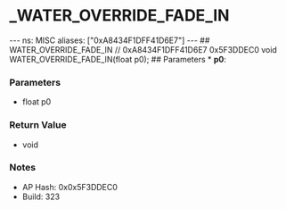 # _WATER_OVERRIDE_FADE_IN

--- ns: MISC aliases: ["0xA8434F1DFF41D6E7"] --- ## WATER_OVERRIDE_FADE_IN  // 0xA8434F1DFF41D6E7 0x5F3DDEC0 void WATER_OVERRIDE_FADE_IN(float p0);   ## Parameters * **p0**:

### Parameters
* float p0

### Return Value
* void

### Notes
* AP Hash: 0x0x5F3DDEC0
* Build: 323

